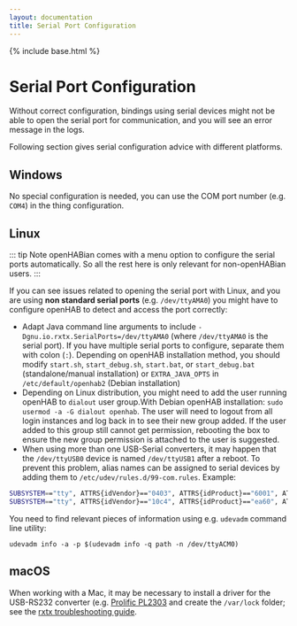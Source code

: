 ```yaml
---
layout: documentation
title: Serial Port Configuration
---
```


{% include base.html %}

# Serial Port Configuration

Without correct configuration, bindings using serial devices might not be able to open the serial port for communication, and you will see an error message in the logs.

Following section gives serial configuration advice with different platforms.

## Windows

No special configuration is needed, you can use the COM port number (e.g. `COM4`) in the thing configuration.

## Linux

::: tip Note
openHABian comes with a menu option to configure the serial ports automatically. So all the rest here is only relevant for non-openHABian users.
:::

If you can see issues related to opening the serial port with Linux, and you are using **non standard serial ports** (e.g. `/dev/ttyAMA0`) you might have to configure openHAB to detect and access the port correctly:

* Adapt Java command line arguments to include `-Dgnu.io.rxtx.SerialPorts=/dev/ttyAMA0` (where `/dev/ttyAMA0` is the serial port). If you have multiple serial ports to configure, separate them with colon (`:`). Depending on openHAB installation method, you should modify `start.sh`, `start_debug.sh`, `start.bat`, or  `start_debug.bat` (standalone/manual installation) or `EXTRA_JAVA_OPTS` in `/etc/default/openhab2` (Debian installation)
* Depending on Linux distribution, you might need to add the user running openHAB to `dialout` user group.With Debian openHAB installation: `sudo usermod -a -G dialout openhab`. The user will need to logout from all login instances and log back in to see their new group added. If the user added to this group still cannot get permission, rebooting the box to ensure the new group permission is attached to the user is suggested.
* When using more than one USB-Serial converters, it may happen that the `/dev/ttyUSB0` device is named `/dev/ttyUSB1` after a reboot. To prevent this problem, alias names can be assigned to serial devices by adding them to `/etc/udev/rules.d/99-com.rules`. Example:

```bash
SUBSYSTEM=="tty", ATTRS{idVendor}=="0403", ATTRS{idProduct}=="6001", ATTRS{serial}=="AE01F0PD", SYMLINK+="ttyMySensors"
SUBSYSTEM=="tty", ATTRS{idVendor}=="10c4", ATTRS{idProduct}=="ea60", ATTRS{serial}=="0001", SYMLINK+="ttyCulStick"
```

You need to find relevant pieces of information using e.g. `udevadm` command line utility:

```
udevadm info -a -p $(udevadm info -q path -n /dev/ttyACM0)
```

## macOS

When working with a Mac, it may be necessary to install a driver for the USB-RS232 converter (e.g. [Prolific PL2303](https://www.prolific.com.tw/us/showproduct.aspx?p_id=229&pcid=41) and create the `/var/lock` folder; see the [rxtx troubleshooting guide](https://rxtx.qbang.org/wiki/index.php/Trouble_shooting#Mac_OS_X_users).
